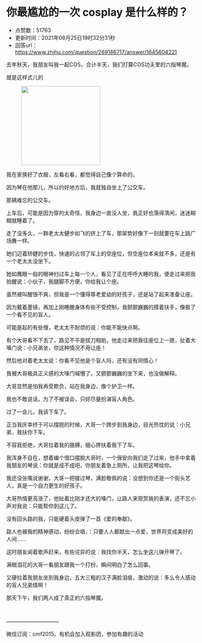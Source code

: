 # 你最尴尬的一次 cosplay 是什么样的？
- 点赞数：51763
- 更新时间：2021年08月25日19时32分31秒
- 回答url：https://www.zhihu.com/question/269186717/answer/1645604221
<body>
 <p data-pid="DxwQVEZt">去年秋天，我朋友叫我一起COS，合计半天，我们打算COS功夫里的六指琴魔。</p>
 <p data-pid="UL0sFdt0">就是这样式儿的</p>
 <figure data-size="normal">
  <img src="https://pic1.zhimg.com/50/v2-ac5a3d90b74b231906bd43c91587da41_720w.jpg?source=1940ef5c" data-caption="" data-size="normal" data-rawwidth="210" data-rawheight="191" data-original-token="v2-921c2f1d9738c5346df79af3b5c2af8c" data-default-watermark-src="https://pic1.zhimg.com/50/v2-1dcfb75e12a4ab3ab14388282ad8ea6e_720w.jpg?source=1940ef5c" class="content_image" width="210">
 </figure>
 <p data-pid="c1TR0aUJ">我在家换好了衣服，左看右看，都觉得自己像个算命的。</p>
 <p data-pid="lzbcKPdP">因为琴在他那儿，所以约好地方后，我就独自坐上了公交车。</p>
 <p data-pid="EC3xUQ58">那辆难忘的公交车。</p>
 <p data-pid="Gy7imV8r">上车后，可能是因为穿的太奇怪，我身边一直没人坐，我正好也落得清闲，迷迷糊糊就睡着了。</p>
 <p data-pid="UMdHxJQE">走了没多久，一群老太太健步如飞的挤上了车，那架势好像下一刻就要在车上跳广场舞一样。</p>
 <p data-pid="jKlsYWuv">她们迈着矫健的步伐，快速的占领了车上的空座位，但空座位本来就不多，还是有一个老太太没坐下。</p>
 <p data-pid="U1WEA_3X">她如鹰眼一般的眼神扫过车上每一个人，看见了正在呼呼大睡的我，便走过来把我拍醒说：小伙子，我腿脚不方便，你给我让个座。</p>
 <p data-pid="mT86XfJI">虽然被叫醒很不爽，但我是一个懂得尊老爱幼的好孩子，还是站了起来准备让座。</p>
 <p data-pid="AIpLlKm4">因为戴着墨镜，再加上刚睡醒身体有些不受控制，我颤颤巍巍的摸着扶手，像极了一个看不见的盲人。</p>
 <p data-pid="Bc6uQoQu">可能是起的有些慢，老太太不耐烦的说：你能不能快点啊。</p>
 <p data-pid="mxRg6kuG">有个大哥看不下去了，路见不平是拔刀相助，他走过来把我往座位上一摁，扯着大嗓门说：小兄弟坐，你这种情况不用让座！</p>
 <p data-pid="m6Oe6s_7">然后他对着老太太说：你看不见他是个盲人吗，还有没有同情心！</p>
 <p data-pid="NAw5Q6fb">我被大哥极具正义感的大嗓门喊懵了，又颤颤巍巍的坐下来，也没做解释。</p>
 <p data-pid="gmOo5Un1">大哥显然是怕我再受欺负，站在我身边，像个护卫一样。</p>
 <p data-pid="kh_m2ok0">我也不敢说话，为了不被误会，只好尽量扮演盲人角色。</p>
 <p data-pid="_wt_OW3j">过了一会儿，我该下车了。</p>
 <p data-pid="hyGKEhzo">正当我庆幸终于可以摆脱的时候，大哥一个跨步到我身边，目光热忱的说：小兄弟，我扶你下车。</p>
 <p data-pid="draBI40H">不容我拒绝，大哥拉着我的胳膊，细心搀扶着我下了车。</p>
 <p data-pid="i1-bSzOI">我浑身不自在，想着编个借口摆脱大哥时，一个保安向我们走了过来，他手中拿着我朋友的琴说：你就是成不成吧，你朋友着急上厕所，让我把这琴给你。</p>
 <p data-pid="Wi1Fb5QB">我还没张嘴说谢谢，大哥一把接过琴，满脸敬佩的说：没想到你还是一个街头艺人，真是一个自力更生的好孩子。</p>
 <p data-pid="rRCgR4t3">大哥热情更高涨了，他扯着比刚才还大的嗓门，让路人来观赏我的表演，还不忘小声对我说：只能帮你到这儿了。</p>
 <p data-pid="so-xeVmk">没有回头路的我，只能硬着头皮弹了一首《爱的奉献》。</p>
 <p data-pid="LYlOrMfa">路人也被我的精神感动，纷纷合唱，：只要人人都献出一点爱，世界将变成美好的人间......</p>
 <p data-pid="HzktVUqo">这时朋友闻着歌声赶来，有些诧异的说：我找你半天，怎么坐这儿弹开琴了。</p>
 <p data-pid="8yyC5iPw">满眼泪花的大哥一看朋友跟我一个打扮，瞬间明白了怎么回事。</p>
 <p data-pid="ZnQPzCAO">又硬拉着我朋友坐到我身边，五大三粗的汉子满脸泪痕，激动的说：多么令人感动的盲人兄弟情啊！</p>
 <p data-pid="-PkWQ_UR">那天下午，我们两人成了真正的六指琴魔。</p>
 <p class="ztext-empty-paragraph"><br></p>
 <p data-pid="9dceeVkH">——————————</p>
 <p data-pid="dtUNRfiY">微信订阅：cmf2015，有机会加入观影团，参加有趣的活动</p>
</body>
